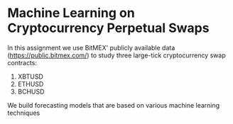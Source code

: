 # Machine Learning on Cryptocurrency Perpetual Swaps

In this assignment we use BitMEX' publicly available data (https://public.bitmex.com/) to study three large-tick cryptocurrency swap contracts:
1. XBTUSD
2. ETHUSD
3. BCHUSD

We build forecasting models that are based on various machine learning techniques